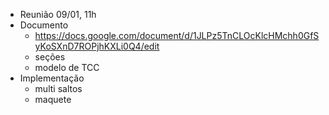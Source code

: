 - Reunião 09/01, 11h
- Documento
    - https://docs.google.com/document/d/1JLPz5TnCLOcKlcHMchh0GfSyKoSXnD7ROPjhKXLi0Q4/edit
    - seções
    - modelo de TCC
- Implementação
    - multi saltos
    - maquete
